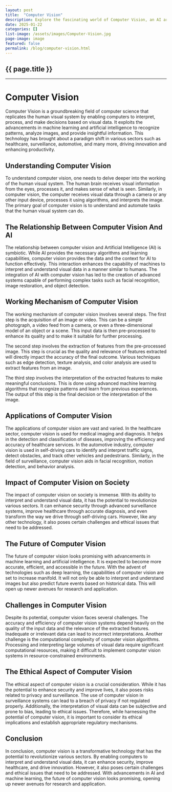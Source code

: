 ```yaml
---
layout: post
title:  "Computer Vision"
description: Explore the fascinating world of Computer Vision, an AI arena where machines decipher visual information. This article delves into how it's revolutionizing industries, from autonomous vehicles to healthcare. You'll also uncover the technology, methodologies, deep learning strategies, and challenges behind this futuristic science.
date: 2025-01-22
categories: []
list-image: /assets/images/Computer-Vision.jpg
page-image: image
featured: false
permalink: /blog/computer-vision.html
---
```

## {{ page.title }}
---
# Computer Vision

Computer Vision is a groundbreaking field of computer science that replicates the human visual system by enabling computers to interpret, process, and make decisions based on visual data. It exploits the advancements in machine learning and artificial intelligence to recognize patterns, analyze images, and provide insightful information. This technology has brought about a paradigm shift in various sectors such as healthcare, surveillance, automotive, and many more, driving innovation and enhancing productivity.

## Understanding Computer Vision

To understand computer vision, one needs to delve deeper into the working of the human visual system. The human brain receives visual information from the eyes, processes it, and makes sense of what is seen. Similarly, in computer vision, the computer receives visual data through a camera or any other input device, processes it using algorithms, and interprets the image. The primary goal of computer vision is to understand and automate tasks that the human visual system can do.

## The Relationship Between Computer Vision And AI

The relationship between computer vision and Artificial Intelligence (AI) is symbiotic. While AI provides the necessary algorithms and learning capabilities, computer vision provides the data and the context for AI to function effectively. This interaction enhances the capability of machines to interpret and understand visual data in a manner similar to humans. The integration of AI with computer vision has led to the creation of advanced systems capable of performing complex tasks such as facial recognition, image restoration, and object detection.

## Working Mechanism of Computer Vision

The working mechanism of computer vision involves several steps. The first step is the acquisition of an image or video. This can be a simple photograph, a video feed from a camera, or even a three-dimensional model of an object or a scene. This input data is then pre-processed to enhance its quality and to make it suitable for further processing.

The second step involves the extraction of features from the pre-processed image. This step is crucial as the quality and relevance of features extracted will directly impact the accuracy of the final outcome. Various techniques such as edge detection, texture analysis, and color analysis are used to extract features from an image.

The third step involves the interpretation of the extracted features to make meaningful conclusions. This is done using advanced machine learning algorithms that recognize patterns and learn from previous experiences. The output of this step is the final decision or the interpretation of the image.

## Applications of Computer Vision

The applications of computer vision are vast and varied. In the healthcare sector, computer vision is used for medical imaging and diagnosis. It helps in the detection and classification of diseases, improving the efficiency and accuracy of healthcare services. In the automotive industry, computer vision is used in self-driving cars to identify and interpret traffic signs, detect obstacles, and track other vehicles and pedestrians. Similarly, in the field of surveillance, computer vision aids in facial recognition, motion detection, and behavior analysis.

## Impact of Computer Vision on Society

The impact of computer vision on society is immense. With its ability to interpret and understand visual data, it has the potential to revolutionize various sectors. It can enhance security through advanced surveillance systems, improve healthcare through accurate diagnosis, and even transform the way we drive through self-driving cars. However, like any other technology, it also poses certain challenges and ethical issues that need to be addressed.

## The Future of Computer Vision

The future of computer vision looks promising with advancements in machine learning and artificial intelligence. It is expected to become more accurate, efficient, and accessible in the future. With the advent of technologies such as deep learning, the capabilities of computer vision are set to increase manifold. It will not only be able to interpret and understand images but also predict future events based on historical data. This will open up newer avenues for research and application.

## Challenges in Computer Vision

Despite its potential, computer vision faces several challenges. The accuracy and efficiency of computer vision systems depend heavily on the quality of the input data and the relevance of the extracted features. Inadequate or irrelevant data can lead to incorrect interpretations. Another challenge is the computational complexity of computer vision algorithms. Processing and interpreting large volumes of visual data require significant computational resources, making it difficult to implement computer vision systems in resource-constrained environments.

## The Ethical Aspect of Computer Vision

The ethical aspect of computer vision is a crucial consideration. While it has the potential to enhance security and improve lives, it also poses risks related to privacy and surveillance. The use of computer vision in surveillance systems can lead to a breach of privacy if not regulated properly. Additionally, the interpretation of visual data can be subjective and prone to bias, leading to ethical issues. Therefore, while harnessing the potential of computer vision, it is important to consider its ethical implications and establish appropriate regulatory mechanisms.

## Conclusion

In conclusion, computer vision is a transformative technology that has the potential to revolutionize various sectors. By enabling computers to interpret and understand visual data, it can enhance security, improve healthcare, and drive innovation. However, it also poses certain challenges and ethical issues that need to be addressed. With advancements in AI and machine learning, the future of computer vision looks promising, opening up newer avenues for research and application.
